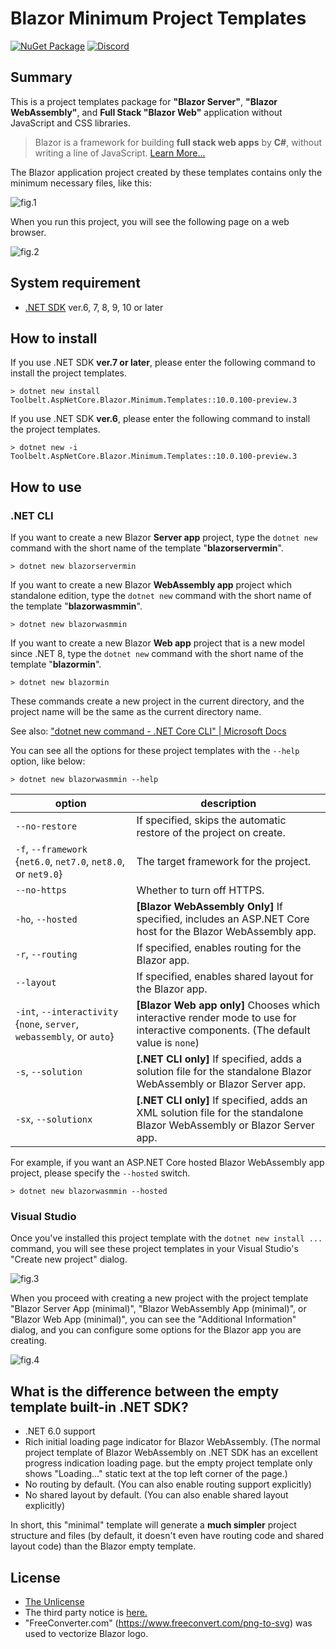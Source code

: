# Blazor Minimum Project Templates

[![NuGet Package](https://img.shields.io/nuget/v/Toolbelt.AspNetCore.Blazor.Minimum.Templates.svg)](https://www.nuget.org/packages/Toolbelt.AspNetCore.Blazor.Minimum.Templates/) [![Discord](https://img.shields.io/discord/798312431893348414?style=flat&logo=discord&logoColor=white&label=Blazor%20Community&labelColor=5865f2&color=gray)](https://discord.com/channels/798312431893348414/1202165955900473375)

## Summary

This is a project templates package for **"Blazor Server"**, **"Blazor WebAssembly"**, and **Full Stack "Blazor Web"** application without JavaScript and CSS libraries.

> Blazor is a framework for building **full stack web apps** by **C#**, without writing a line of JavaScript. [Learn More...](https://blazor.net/)

The Blazor application project created by these templates contains only the minimum necessary files, like this:

![fig.1](https://raw.githubusercontent.com/jsakamoto/BlazorMinimumTemplates/master/.assets/rev.2/fig-001.png)

When you run this project, you will see the following page on a web browser.

![fig.2](https://raw.githubusercontent.com/jsakamoto/BlazorMinimumTemplates/master/.assets/rev.2/fig-002.png)

## System requirement

- [.NET SDK](https://dotnet.microsoft.com/download/dotnet/) ver.6, 7, 8, 9, 10 or later

## How to install

If you use .NET SDK **ver.7 or later**, please enter the following command to install the project templates.

```shell
> dotnet new install Toolbelt.AspNetCore.Blazor.Minimum.Templates::10.0.100-preview.3
```

If you use .NET SDK **ver.6**, please enter the following command to install the project templates.

```shell
> dotnet new -i Toolbelt.AspNetCore.Blazor.Minimum.Templates::10.0.100-preview.3
```

## How to use

### .NET CLI

If you want to create a new Blazor **Server app** project, type the `dotnet new` command with the short name of the template "**blazorservermin**".

```shell
> dotnet new blazorservermin
```

If you want to create a new Blazor **WebAssembly app** project which standalone edition, type the `dotnet new` command with the short name of the template "**blazorwasmmin**".

```shell
> dotnet new blazorwasmmin
```

If you want to create a new Blazor **Web app** project that is a new model since .NET 8, type the `dotnet new` command with the short name of the template "**blazormin**".

```shell
> dotnet new blazormin
```

These commands create a new project in the current directory, and the project name will be the same as the current directory name.

See also: ["dotnet new command - .NET Core CLI" | Microsoft Docs](https://docs.microsoft.com/dotnet/core/tools/dotnet-new)

You can see all the options for these project templates with the `--help` option, like below:

```shell
> dotnet new blazorwasmmin --help
```

option | description
-------|-----------------
`--no-restore`    | If specified, skips the automatic restore of the project on create.
`-f`, `--framework` {`net6.0`, `net7.0`, `net8.0`, or `net9.0`} |  The target framework for the project.
`--no-https`      | Whether to turn off HTTPS.
`-ho`, `--hosted` | **[Blazor WebAssembly Only]** If specified, includes an ASP.NET Core host for the Blazor WebAssembly app.
`-r`, `--routing` | If specified, enables routing for the Blazor app.
`--layout` | If specified, enables shared layout for the Blazor app.
`-int`, `--interactivity` {`none`, `server`, `webassembly`, or `auto`}    | **[Blazor Web app only]** Chooses which interactive render mode to use for interactive components. (The default value is `none`) 
`-s`, `--solution` | **[.NET CLI only]** If specified, adds a solution file for the standalone Blazor WebAssembly or Blazor Server app.
`-sx`, `--solutionx` | **[.NET CLI only]** If specified, adds an XML solution file for the standalone Blazor WebAssembly or Blazor Server app.

For example, if you want an ASP.NET Core hosted Blazor WebAssembly app project, please specify the `--hosted` switch.

```shell
> dotnet new blazorwasmmin --hosted
```

### Visual Studio

Once you've installed this project template with the `dotnet new install ...` command, you will see these project templates in your Visual Studio's "Create new project" dialog.

![fig.3](https://raw.githubusercontent.com/jsakamoto/BlazorMinimumTemplates/master/.assets/rev.3/fig-003.png)

When you proceed with creating a new project with the project template "Blazor Server App (minimal)", "Blazor WebAssembly App (minimal)", or "Blazor Web App (minimal)", you can see the "Additional Information" dialog, and you can configure some options for the Blazor app you are creating.

![fig.4](https://raw.githubusercontent.com/jsakamoto/BlazorMinimumTemplates/master/.assets/rev.3/fig-004.png)

## What is the difference between the empty template built-in .NET SDK?

- .NET 6.0 support
- Rich initial loading page indicator for Blazor WebAssembly. (The normal project template of Blazor WebAssembly on .NET SDK has an excellent progress indication loading page. but the empty project template only shows "Loading..." static text at the top left corner of the page.)
- No routing by default. (You can also enable routing support explicitly)
- No shared layout by default. (You can also enable shared layout explicitly)

In short, this "minimal" template will generate a **much simpler** project structure and files (by default, it doesn't even have routing code and shared layout code) than the Blazor empty template.

## License

- [The Unlicense](https://github.com/jsakamoto/BlazorMinimumTemplates/blob/master/LICENSE)
- The third party notice is [here.](https://github.com/jsakamoto/BlazorMinimumTemplates/blob/master/THIRD-PARTY-NOTICES.txt)
- "FreeConverter.com" (https://www.freeconvert.com/png-to-svg) was used to vectorize Blazor logo.
